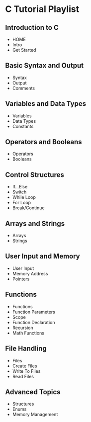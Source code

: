 # C Tutorial Playlist

## Introduction to C
- HOME
- Intro
- Get Started

## Basic Syntax and Output
- Syntax
- Output
- Comments

## Variables and Data Types
- Variables
- Data Types
- Constants

## Operators and Booleans
- Operators
- Booleans

## Control Structures
- If...Else
- Switch
- While Loop
- For Loop
- Break/Continue

## Arrays and Strings
- Arrays
- Strings

## User Input and Memory
- User Input
- Memory Address
- Pointers

## Functions
- Functions
- Function Parameters
- Scope
- Function Declaration
- Recursion
- Math Functions

## File Handling
- Files
- Create Files
- Write To Files
- Read Files

## Advanced Topics
- Structures
- Enums
- Memory Management
